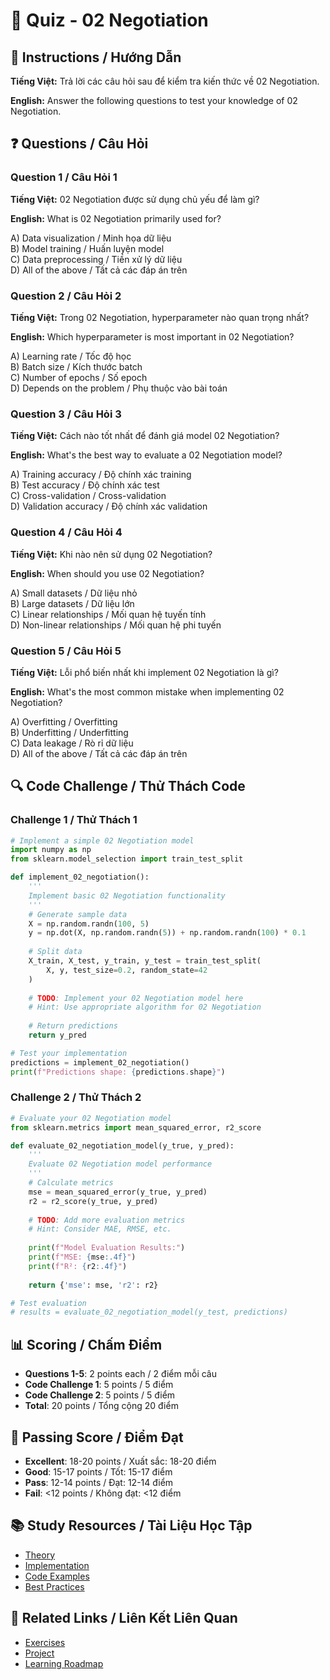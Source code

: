 # 🧠 Quiz - 02 Negotiation

## 📝 Instructions / Hướng Dẫn

**Tiếng Việt:** Trả lời các câu hỏi sau để kiểm tra kiến thức về 02 Negotiation.

**English:** Answer the following questions to test your knowledge of 02 Negotiation.

## ❓ Questions / Câu Hỏi

### Question 1 / Câu Hỏi 1
**Tiếng Việt:** 02 Negotiation được sử dụng chủ yếu để làm gì?

**English:** What is 02 Negotiation primarily used for?

A) Data visualization / Minh họa dữ liệu  
B) Model training / Huấn luyện model  
C) Data preprocessing / Tiền xử lý dữ liệu  
D) All of the above / Tất cả các đáp án trên

### Question 2 / Câu Hỏi 2
**Tiếng Việt:** Trong 02 Negotiation, hyperparameter nào quan trọng nhất?

**English:** Which hyperparameter is most important in 02 Negotiation?

A) Learning rate / Tốc độ học  
B) Batch size / Kích thước batch  
C) Number of epochs / Số epoch  
D) Depends on the problem / Phụ thuộc vào bài toán

### Question 3 / Câu Hỏi 3
**Tiếng Việt:** Cách nào tốt nhất để đánh giá model 02 Negotiation?

**English:** What's the best way to evaluate a 02 Negotiation model?

A) Training accuracy / Độ chính xác training  
B) Test accuracy / Độ chính xác test  
C) Cross-validation / Cross-validation  
D) Validation accuracy / Độ chính xác validation

### Question 4 / Câu Hỏi 4
**Tiếng Việt:** Khi nào nên sử dụng 02 Negotiation?

**English:** When should you use 02 Negotiation?

A) Small datasets / Dữ liệu nhỏ  
B) Large datasets / Dữ liệu lớn  
C) Linear relationships / Mối quan hệ tuyến tính  
D) Non-linear relationships / Mối quan hệ phi tuyến

### Question 5 / Câu Hỏi 5
**Tiếng Việt:** Lỗi phổ biến nhất khi implement 02 Negotiation là gì?

**English:** What's the most common mistake when implementing 02 Negotiation?

A) Overfitting / Overfitting  
B) Underfitting / Underfitting  
C) Data leakage / Rò rỉ dữ liệu  
D) All of the above / Tất cả các đáp án trên

## 🔍 Code Challenge / Thử Thách Code

### Challenge 1 / Thử Thách 1
```python
# Implement a simple 02 Negotiation model
import numpy as np
from sklearn.model_selection import train_test_split

def implement_02_negotiation():
    '''
    Implement basic 02 Negotiation functionality
    '''
    # Generate sample data
    X = np.random.randn(100, 5)
    y = np.dot(X, np.random.randn(5)) + np.random.randn(100) * 0.1
    
    # Split data
    X_train, X_test, y_train, y_test = train_test_split(
        X, y, test_size=0.2, random_state=42
    )
    
    # TODO: Implement your 02 Negotiation model here
    # Hint: Use appropriate algorithm for 02 Negotiation
    
    # Return predictions
    return y_pred

# Test your implementation
predictions = implement_02_negotiation()
print(f"Predictions shape: {predictions.shape}")
```

### Challenge 2 / Thử Thách 2
```python
# Evaluate your 02 Negotiation model
from sklearn.metrics import mean_squared_error, r2_score

def evaluate_02_negotiation_model(y_true, y_pred):
    '''
    Evaluate 02 Negotiation model performance
    '''
    # Calculate metrics
    mse = mean_squared_error(y_true, y_pred)
    r2 = r2_score(y_true, y_pred)
    
    # TODO: Add more evaluation metrics
    # Hint: Consider MAE, RMSE, etc.
    
    print(f"Model Evaluation Results:")
    print(f"MSE: {mse:.4f}")
    print(f"R²: {r2:.4f}")
    
    return {'mse': mse, 'r2': r2}

# Test evaluation
# results = evaluate_02_negotiation_model(y_test, predictions)
```

## 📊 Scoring / Chấm Điểm

- **Questions 1-5**: 2 points each / 2 điểm mỗi câu
- **Code Challenge 1**: 5 points / 5 điểm
- **Code Challenge 2**: 5 points / 5 điểm
- **Total**: 20 points / Tổng cộng 20 điểm

## 🎯 Passing Score / Điểm Đạt

- **Excellent**: 18-20 points / Xuất sắc: 18-20 điểm
- **Good**: 15-17 points / Tốt: 15-17 điểm  
- **Pass**: 12-14 points / Đạt: 12-14 điểm
- **Fail**: <12 points / Không đạt: <12 điểm

## 📚 Study Resources / Tài Liệu Học Tập

- [Theory](./THEORY_02_negotiation.md)
- [Implementation](./IMPLEMENTATION_02_negotiation.md)
- [Code Examples](./CODE_EXAMPLES_02_negotiation.md)
- [Best Practices](./BEST_PRACTICES_02_negotiation.md)

## 🔗 Related Links / Liên Kết Liên Quan

- [Exercises](./EXERCISES_02_negotiation.md)
- [Project](./PROJECT_02_negotiation.md)
- [Learning Roadmap](./LEARNING_ROADMAP_02_negotiation.md)
